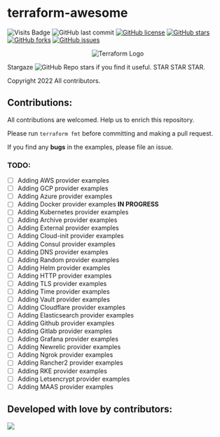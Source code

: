 # terraform-awesome

![Visits Badge](https://badges.pufler.dev/visits/ssbostan/terraform-awesome)
![GitHub last commit](https://img.shields.io/github/last-commit/ssbostan/terraform-awesome)
[![GitHub license](https://img.shields.io/github/license/ssbostan/terraform-awesome)](https://github.com/ssbostan/terraform-awesome/blob/master/LICENSE)
[![GitHub stars](https://img.shields.io/github/stars/ssbostan/terraform-awesome)](https://github.com/ssbostan/terraform-awesome/stargazers)
[![GitHub forks](https://img.shields.io/github/forks/ssbostan/terraform-awesome)](https://github.com/ssbostan/terraform-awesome/network)
[![GitHub issues](https://img.shields.io/github/issues/ssbostan/terraform-awesome)](https://github.com/ssbostan/terraform-awesome/issues)

<p align="center">
 <img alt="Terraform Logo" src="https://upload.wikimedia.org/wikipedia/commons/thumb/0/04/Terraform_Logo.svg/1280px-Terraform_Logo.svg.png">
</p>

Stargaze ![GitHub Repo stars](https://img.shields.io/github/stars/ssbostan/terraform-awesome?style=social) if you find it useful. STAR STAR STAR.

Copyright 2022 All contributors.

## Contributions:

All contributions are welcomed. Help us to enrich this repository.

Please run `terraform fmt` before committing and making a pull request.

If you find any **bugs** in the examples, please file an issue.

### TODO:

 - [ ] Adding AWS provider examples
 - [ ] Adding GCP provider examples
 - [ ] Adding Azure provider examples
 - [ ] Adding Docker provider examples **IN PROGRESS**
 - [ ] Adding Kubernetes provider examples
 - [ ] Adding Archive provider examples
 - [ ] Adding External provider examples
 - [ ] Adding Cloud-init provider examples
 - [ ] Adding Consul provider examples
 - [ ] Adding DNS provider examples
 - [ ] Adding Random provider examples
 - [ ] Adding Helm provider examples
 - [ ] Adding HTTP provider examples
 - [ ] Adding TLS provider examples
 - [ ] Adding Time provider examples
 - [ ] Adding Vault provider examples
 - [ ] Adding Cloudflare provider examples
 - [ ] Adding Elasticsearch provider examples
 - [ ] Adding Github provider examples
 - [ ] Adding Gitlab provider examples
 - [ ] Adding Grafana provider examples
 - [ ] Adding Newrelic provider examples
 - [ ] Adding Ngrok provider examples
 - [ ] Adding Rancher2 provider examples
 - [ ] Adding RKE provider examples
 - [ ] Adding Letsencrypt provider examples
 - [ ] Adding MAAS provider examples

## Developed with love by contributors:

<a><img src="https://contrib.rocks/image?repo=ssbostan/terraform-awesome"></a>
